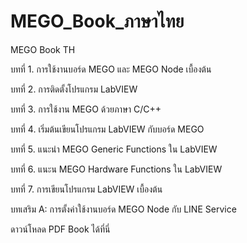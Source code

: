 # MEGO_Book_ภาษาไทย
MEGO Book TH

บทที่ 1. การใช้งานบอร์ด MEGO และ MEGO Node เบื้องต้น

บทที่ 2. การติดตั้งโปรแกรม LabVIEW

บทที่ 3. การใช้งาน MEGO ด้วยภาษา C/C++

บทที่ 4. เริ่มต้นเขียนโปรแกรม LabVIEW กับบอร์ด MEGO

บทที่ 5. แนะนำ MEGO Generic Functions ใน LabVIEW

บทที่ 6. แนะน MEGO Hardware Functions ใน LabVIEW

บทที่ 7. การเขียนโปรแกรม LabVIEW เบื้องต้น

บทเสริม A: การตั้งค่าใช้งานบอร์ด MEGO Node กับ LINE Service

ดาวน์โหลด PDF Book ได้ที่นี่
